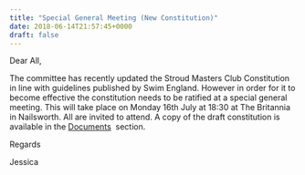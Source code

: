 ```yaml
---
title: "Special General Meeting (New Constitution)"
date: 2018-06-14T21:57:45+0000
draft: false
---
```



Dear All,



The committee has recently updated the Stroud Masters Club Constitution in line with guidelines published by Swim England. However in order for it to become effective the constitution needs to be ratified at a special general meeting. This will take place on Monday 16th July at 18:30 at The Britannia in Nailsworth. All are invited to attend. A copy of the draft constitution is available in the [Documents](http://stroudmasters.org/about-2/documents/)
 section.





Regards















Jessica







